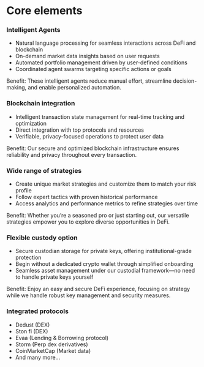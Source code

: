 # Core elements

### Intelligent Agents
- Natural language processing for seamless interactions across DeFi and blockchain
- On-demand market data insights based on user requests
- Automated portfolio management driven by user-defined conditions
- Coordinated agent swarms targeting specific actions or goals

Benefit: These intelligent agents reduce manual effort, streamline decision-making, and enable personalized automation.

### Blockchain integration
- Intelligent transaction state management for real-time tracking and optimization
- Direct integration with top protocols and resources
- Verifiable, privacy-focused operations to protect user data

Benefit: Our secure and optimized blockchain infrastructure ensures reliability and privacy throughout every transaction.

### Wide range of strategies
- Create unique market strategies and customize them to match your risk profile
- Follow expert tactics with proven historical performance
- Access analytics and performance metrics to refine strategies over time

Benefit: Whether you’re a seasoned pro or just starting out, our versatile strategies empower you to explore diverse opportunities in DeFi.

### Flexible custody option
- Secure custodian storage for private keys, offering institutional-grade protection
- Begin without a dedicated crypto wallet through simplified onboarding
- Seamless asset management under our custodial framework—no need to handle private keys yourself

Benefit: Enjoy an easy and secure DeFi experience, focusing on strategy while we handle robust key management and security measures.

### Integrated protocols
- Dedust (DEX)
- Ston fi (DEX)
- Evaa (Lending & Borrowing protocol)
- Storm (Perp dex derivatives)
- CoinMarketCap (Market data)
- And many more…
